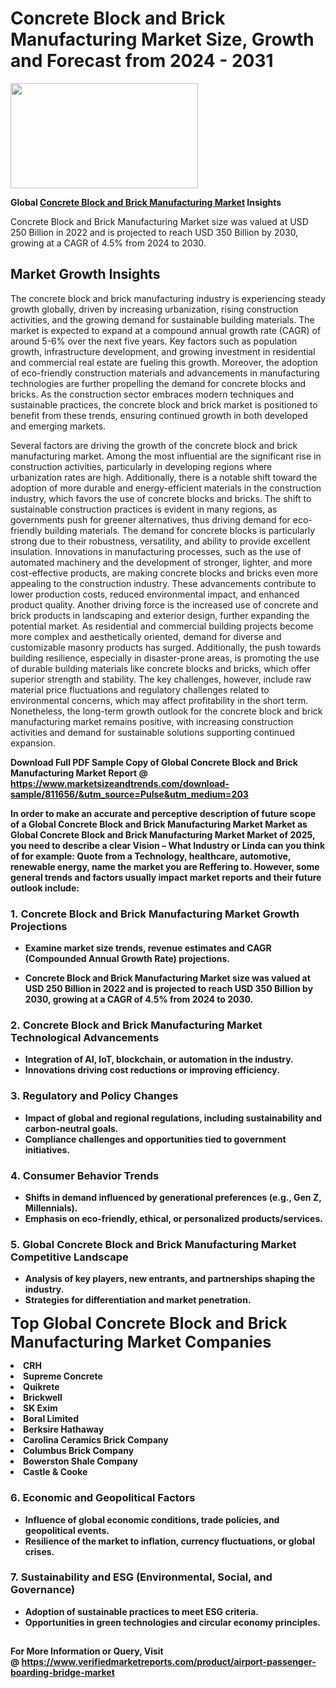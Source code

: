 <H1>Concrete Block and Brick Manufacturing Market Size, Growth and Forecast from 2024 - 2031</H1><img class="aligncenter size-medium wp-image-584254" src="https://thirdeyenews.in/wp-content/uploads/2024/09/Global-Market-Research-300x168.jpeg" alt="" width="300" height="168" /><p><strong>Global&nbsp;<a href="https://www.marketsizeandtrends.com/download-sample/811656/&amp;utm_source=Pulse&amp;utm_medium=203">Concrete Block and Brick Manufacturing Market</a> Insights</strong></p><p>Concrete Block and Brick Manufacturing Market size was valued at USD 250 Billion in 2022 and is projected to reach USD 350 Billion by 2030, growing at a CAGR of 4.5% from 2024 to 2030.</p><p><h2>Market Growth Insights</h2> <p>The concrete block and brick manufacturing industry is experiencing steady growth globally, driven by increasing urbanization, rising construction activities, and the growing demand for sustainable building materials. The market is expected to expand at a compound annual growth rate (CAGR) of around 5-6% over the next five years. Key factors such as population growth, infrastructure development, and growing investment in residential and commercial real estate are fueling this growth. Moreover, the adoption of eco-friendly construction materials and advancements in manufacturing technologies are further propelling the demand for concrete blocks and bricks. As the construction sector embraces modern techniques and sustainable practices, the concrete block and brick market is positioned to benefit from these trends, ensuring continued growth in both developed and emerging markets.</p> <p><strong></strong></p> <p>Several factors are driving the growth of the concrete block and brick manufacturing market. Among the most influential are the significant rise in construction activities, particularly in developing regions where urbanization rates are high. Additionally, there is a notable shift toward the adoption of more durable and energy-efficient materials in the construction industry, which favors the use of concrete blocks and bricks. The shift to sustainable construction practices is evident in many regions, as governments push for greener alternatives, thus driving demand for eco-friendly building materials. The demand for concrete blocks is particularly strong due to their robustness, versatility, and ability to provide excellent insulation. Innovations in manufacturing processes, such as the use of automated machinery and the development of stronger, lighter, and more cost-effective products, are making concrete blocks and bricks even more appealing to the construction industry. These advancements contribute to lower production costs, reduced environmental impact, and enhanced product quality. Another driving force is the increased use of concrete and brick products in landscaping and exterior design, further expanding the potential market. As residential and commercial building projects become more complex and aesthetically oriented, demand for diverse and customizable masonry products has surged. Additionally, the push towards building resilience, especially in disaster-prone areas, is promoting the use of durable building materials like concrete blocks and bricks, which offer superior strength and stability. The key challenges, however, include raw material price fluctuations and regulatory challenges related to environmental concerns, which may affect profitability in the short term. Nonetheless, the long-term growth outlook for the concrete block and brick manufacturing market remains positive, with increasing construction activities and demand for sustainable solutions supporting continued expansion.</p> <p><strong></p><p><span class=""><strong>Download Full PDF Sample Copy of Global Concrete Block and Brick Manufacturing Market Report</strong> @ <a href="https://www.marketsizeandtrends.com/download-sample/811656/&amp;utm_source=Pulse&amp;utm_medium=203" target="_blank">https://www.marketsizeandtrends.com/download-sample/811656/&amp;utm_source=Pulse&amp;utm_medium=203</a></span></p><p>In order to make an accurate and perceptive description of future scope of a Global&nbsp;Concrete Block and Brick Manufacturing Market Market as Global&nbsp;Concrete Block and Brick Manufacturing Market Market of 2025, you need to describe a clear Vision &ndash; What Industry or Linda can you think of for example: Quote from a Technology, healthcare, automotive, renewable energy, name the market you are Reffering to. However, some general trends and factors usually impact market reports and their future outlook include:</p><h3>1.&nbsp;<strong>Concrete Block and Brick Manufacturing Market Growth Projections</strong></h3><ul><li>Examine market size trends, revenue estimates and CAGR (Compounded Annual Growth Rate) projections.</li><li><p>Concrete Block and Brick Manufacturing Market size was valued at USD 250 Billion in 2022 and is projected to reach USD 350 Billion by 2030, growing at a CAGR of 4.5% from 2024 to 2030.</p></li></ul><h3>2.&nbsp;<strong>Concrete Block and Brick Manufacturing Market Technological Advancements</strong></h3><ul><li>Integration of AI, IoT, blockchain, or automation in the industry.</li><li>Innovations driving cost reductions or improving efficiency.</li></ul><h3>3.&nbsp;<strong>Regulatory and Policy Changes</strong></h3><ul><li>Impact of global and regional regulations, including sustainability and carbon-neutral goals.</li><li>Compliance challenges and opportunities tied to government initiatives.</li></ul><h3>4.&nbsp;<strong>Consumer Behavior Trends</strong></h3><ul><li>Shifts in demand influenced by generational preferences (e.g., Gen Z, Millennials).</li><li>Emphasis on eco-friendly, ethical, or personalized products/services.</li></ul><h3>5.&nbsp;<strong>Global Concrete Block and Brick Manufacturing Market Competitive Landscape</strong></h3><ul><li>Analysis of key players, new entrants, and partnerships shaping the industry.</li><li>Strategies for differentiation and market penetration.</li></ul><p data-pm-slice="1 1 []"><span style="color: inherit; font-family: inherit; font-size: 25px;">Top Global Concrete Block and Brick Manufacturing Market Companies</span></p><div class="" data-test-id=""><p><li>CRH</li><li> Supreme Concrete</li><li> Quikrete</li><li> Brickwell</li><li> SK Exim</li><li> Boral Limited</li><li> Berksire Hathaway</li><li> Carolina Ceramics Brick Company</li><li> Columbus Brick Company</li><li> Bowerston Shale Company</li><li> Castle & Cooke</li></p></div><h3>6.&nbsp;<strong>Economic and Geopolitical Factors</strong></h3><ul><li>Influence of global economic conditions, trade policies, and geopolitical events.</li><li>Resilience of the market to inflation, currency fluctuations, or global crises.</li></ul><h3>7.&nbsp;<strong>Sustainability and ESG (Environmental, Social, and Governance)</strong></h3><ul><li>Adoption of sustainable practices to meet ESG criteria.</li><li>Opportunities in green technologies and circular economy principles.</li></ul><h2><strong style="font-size: 14px;">For More Information or Query, Visit @&nbsp;</strong><a style="background-color: #ffffff; font-size: 14px;" href="https://www.marketsizeandtrends.com/report/concrete-block-and-brick-manufacturing-market/" target="_blank">https://www.verifiedmarketreports.com/product/airport-passenger-boarding-bridge-market</a></h2>
